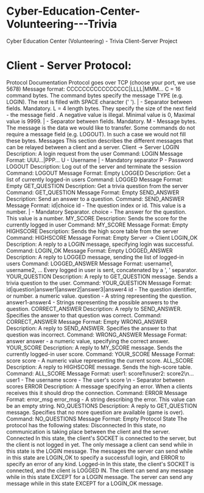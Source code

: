 # Cyber-Education-Center-Volunteering---Trivia
Cyber Education Center (Volunteering) - Trivia Client-Server Project 


# Client - Server Protocol: 

Protocol Documentation
Protocol goes over TCP (choose your port, we use 5678)
Message format:
CCCCCCCCCCCCCCCC|LLLL|MMM...
C = 16 command bytes. The command bytes specify the message TYPE (e.g. LOGIN). The rest is filled with SPACE character (' ').
| - Separator between fields. Mandatory.
L = 4 length bytes. They specify the size of the next field - the message field . A negative value is illegal. Minimal value is 0, Maximal value is 9999.
| - Separator between fields. Mandatory.
M - Message bytes. The message is the data we would like to transfer. Some commands do not require a message field (e.g. LOGOUT). In such a case we would not fill these bytes.
Messages
This section describes the different messages that can be relayed between a client and a server.
Client -> Server
LOGIN
Description: A login request from the user
Command: LOGIN
Message Format: UUU...|PPP...
U - Username
| - Mandatory separator
P - Password
LOGOUT
Description: Log out of the server and terminate the session
Command: LOGOUT
Message Format: Empty
LOGGED
Description: Get a list of currently logged-in users
Command: LOGGED
Message Format: Empty
GET_QUESTION
Description: Get a trivia question from the server
Command: GET_QUESTION
Message Format: Empty
SEND_ANSWER
Description: Send an answer to a question.
Command: SEND_ANSWER
Message Format: id|choice
id - The question index or id. This value is a number.
| - Mandatory Separator.
choice - The answer for the question. This value is a number.
MY_SCORE
Description: Sends the score for the currently logged in user
Command: MY_SCORE
Message Format: Empty
HIGHSCORE
Description: Sends the high score table from the server
Command: HIGHSCORE
Message Format: Empty
Server -> Client
LOGIN_OK
Description: A reply to a LOGIN message, specifying login was successful.
Command: LOGIN_OK
Message Format: Empty
LOGGED_ANSWER
Description: A reply to LOGGED message, sending the list of logged-in users
Command: LOGGED_ANSWER
Message Format: username1, username2, ...
Every logged in user is sent, concatenated by a ', ' separator.
YOUR_QUESTION
Description: A reply to GET_QUESTION message. Sends a trivia question to the user.
Command: YOUR_QUESTION
Message Format: id|question|answer1|answer2|answer3|answer4
id - The question identifier, or number. a numeric value.
question - A string representing the question.
answer1-answer4 - Strings representing the possible answers to the question.
CORRECT_ANSWER
Description: A reply to SEND_ANSWER. Specifies the answer to that question was correct.
Command: CORRECT_ANSWER
Message Format: Empty
WRONG_ANSWER
Description: A reply to SEND_ANSWER. Specifies the answer to that question was incorrect.
Command: WRONG_ANSWER
Message Format: answer
answer - a numeric value, specifying the correct answer.
YOUR_SCORE
Description: A reply to MY_SCORE message. Sends the currently logged-in user score.
Command: YOUR_SCORE
Message Format: score
score - A numeric value representing the current score.
ALL_SCORE
Description: A reply to HIGHSCORE message. Sends the high-score table.
Command: ALL_SCORE
Message Format: user1: score1\nuser2: score2\n...
user1 - The username
score - The user's score
\n - Separator between scores
ERROR
Description: A message specifying an error. When a clients receives this it should drop the connection.
Command: ERROR
Message Format: error_msg
error_msg - A string describing the error. This value can be an empty string.
NO_QUESTIONS
Description: A reply to GET_QUESTION message. Specifies that no more question are available (game is over).
Command: NO_QUESTIONS
Message Format: Empty
Protocol State
The protocol has the following states:
Disconnected
In this state, no communication is taking place between the client and the server.
Connected
In this state, the client's SOCKET is connected to the server, but the client is not logged in yet.
The only message a client can send while in this state is the LOGIN message.
The messages the server can send while in this state are LOGIN_OK to specify a successfull login, and ERROR to specify an error of any kind.
Logged-in
In this state, the client's SOCKET is connected, and the client is LOGGED IN.
The client can send any message while in this state EXCEPT for a LOGIN message.
The server can send any message while in this state EXCEPT for a LOGIN_OK message.

